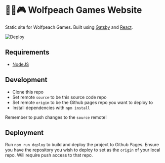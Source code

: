 # 🐺🍑🎮 Wolfpeach Games Website
Static site for Wolfpeach Games. Built using [Gatsby](https://www.gatsbyjs.org/) and [React](https://reactjs.org/).

![Deploy](https://github.com/wolfpeachgames/website-source/workflows/Deploy/badge.svg)

## Requirements
* [NodeJS](https://nodejs.org/en/)

## Development
* Clone this repo
* Set remote `source` to be this source code repo
* Set remote `origin` to be the Github pages repo you want to deploy to
* Install dependencies with `npm install`

Remember to push changes to the `source` remote!

## Deployment
Run `npm run deploy` to build and deploy the project to Github Pages. Ensure you have the repository you wish to deploy to set as the `origin` of your local repo. Will require push access to that repo.